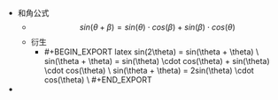 - 和角公式
	- $$ sin(\theta + \beta) = sin(\theta) \cdot cos(\beta) + sin(\beta) \cdot cos(\theta)$$
	- 衍生
		- #+BEGIN_EXPORT latex
		  sin(2\theta) = sin(\theta + \theta) \\
		  sin(\theta + \theta) = sin(\theta) \cdot cos(\theta) + sin(\theta) \cdot cos(\theta) \\
		  sin(\theta + \theta) = 2sin(\theta) \cdot cos(\theta) \\
		  #+END_EXPORT
-